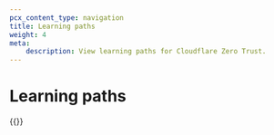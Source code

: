 ```yaml
---
pcx_content_type: navigation
title: Learning paths
weight: 4
meta:
    description: View learning paths for Cloudflare Zero Trust.
---
```


# Learning paths

{{<directory-listing>}}